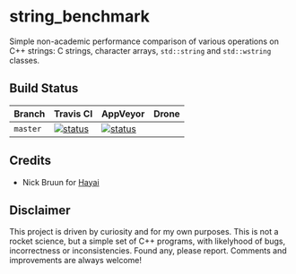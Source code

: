 # string_benchmark

Simple non-academic performance comparison of various operations on C++ strings:
C strings, character arrays, `std::string` and `std::wstring` classes.

## Build Status

| Branch | Travis CI | AppVeyor| Drone |
|:--- |:--- |:--- |:--- |
| `master` | [![status](https://travis-ci.org/mloskot/string_benchmark.svg?branch=master)](https://travis-ci.org/mloskot/string_benchmark) | [![status](https://ci.appveyor.com/api/projects/status/9xx7o8wjh35m21mn/branch/master?svg=true)](https://ci.appveyor.com/project/mloskot/string-benchmark/branch/master) | |

## Credits

* Nick Bruun for [Hayai](https://github.com/nickbruun/hayai)

## Disclaimer

This project is driven by curiosity and for my own purposes.
This is not a rocket science, but a simple set of C++ programs,
with likelyhood of bugs, incorrectness or inconsistencies.
Found any, please report.
Comments and improvements are always welcome!